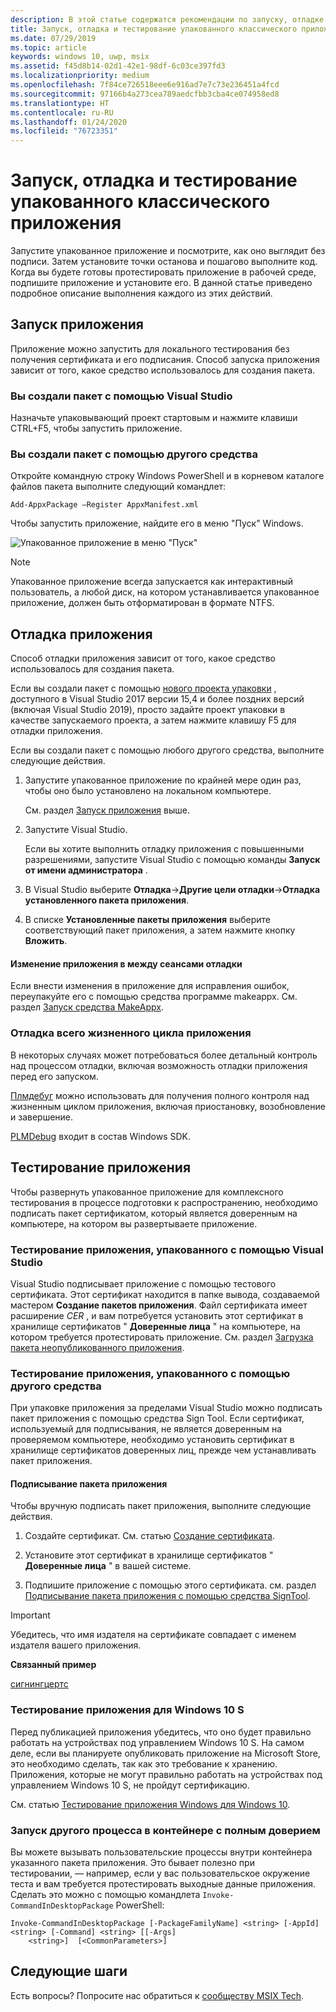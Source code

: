 ```yaml
---
description: В этой статье содержатся рекомендации по запуску, отладке и тестированию упакованного настольного приложения, чтобы подготовить его к развертыванию.
title: Запуск, отладка и тестирование упакованного классического приложения (мост для классических приложений)
ms.date: 07/29/2019
ms.topic: article
keywords: windows 10, uwp, msix
ms.assetid: f45d8b14-02d1-42e1-98df-6c03ce397fd3
ms.localizationpriority: medium
ms.openlocfilehash: 7f84ce726518eee6e916ad7e7c73e236451a4fcd
ms.sourcegitcommit: 97166b4a273cea789aedcfbb3cba4ce074958ed8
ms.translationtype: HT
ms.contentlocale: ru-RU
ms.lasthandoff: 01/24/2020
ms.locfileid: "76723351"
---
```

# <a name="run-debug-and-test-a-packaged-desktop-application"></a>Запуск, отладка и тестирование упакованного классического приложения

Запустите упакованное приложение и посмотрите, как оно выглядит без подписи. Затем установите точки останова и пошагово выполните код. Когда вы будете готовы протестировать приложение в рабочей среде, подпишите приложение и установите его. В данной статье приведено подробное описание выполнения каждого из этих действий.

<a id="run-app" />

## <a name="run-your-application"></a>Запуск приложения

Приложение можно запустить для локального тестирования без получения сертификата и его подписания. Способ запуска приложения зависит от того, какое средство использовалось для создания пакета.

### <a name="you-created-the-package-by-using-visual-studio"></a>Вы создали пакет с помощью Visual Studio

Назначьте упаковывающий проект стартовым и нажмите клавиши CTRL+F5, чтобы запустить приложение.

### <a name="you-created-the-package-using-a-different-tool"></a>Вы создали пакет с помощью другого средства

Откройте командную строку Windows PowerShell и в корневом каталоге файлов пакета выполните следующий командлет:

```
Add-AppxPackage –Register AppxManifest.xml
```
Чтобы запустить приложение, найдите его в меню "Пуск" Windows.

![Упакованное приложение в меню "Пуск"](images/converted-app-installed.png)

> [!NOTE]
> Упакованное приложение всегда запускается как интерактивный пользователь, а любой диск, на котором устанавливается упакованное приложение, должен быть отформатирован в формате NTFS.

## <a name="debug-your-app"></a>Отладка приложения

Способ отладки приложения зависит от того, какое средство использовалось для создания пакета.

Если вы создали пакет с помощью [нового проекта упаковки](desktop-to-uwp-packaging-dot-net.md#new-packaging-project) , доступного в Visual Studio 2017 версии 15,4 и более поздних версий (включая Visual Studio 2019), просто задайте проект упаковки в качестве запускаемого проекта, а затем нажмите клавишу F5 для отладки приложения.

Если вы создали пакет с помощью любого другого средства, выполните следующие действия.

1. Запустите упакованное приложение по крайней мере один раз, чтобы оно было установлено на локальном компьютере.

   См. раздел [Запуск приложения](#run-app) выше.

2. Запустите Visual Studio.

   Если вы хотите выполнить отладку приложения с повышенными разрешениями, запустите Visual Studio с помощью команды **Запуск от имени администратора** .

3. В Visual Studio выберите **Отладка**->**Другие цели отладки**->**Отладка установленного пакета приложения**.

4. В списке **Установленные пакеты приложения** выберите соответствующий пакет приложения, а затем нажмите кнопку **Вложить**.

#### <a name="modify-your-application-in-between-debug-sessions"></a>Изменение приложения в между сеансами отладки

Если внести изменения в приложение для исправления ошибок, переупакуйте его с помощью средства программе makeappx. См. раздел [Запуск средства MakeAppx](desktop-to-uwp-manual-conversion.md#make-appx).

### <a name="debug-the-entire-application-lifecycle"></a>Отладка всего жизненного цикла приложения

В некоторых случаях может потребоваться более детальный контроль над процессом отладки, включая возможность отладки приложения перед его запуском.

[Плмдебуг](https://msdn.microsoft.com/library/windows/hardware/jj680085(v=vs.85).aspx) можно использовать для получения полного контроля над жизненным циклом приложения, включая приостановку, возобновление и завершение.

[PLMDebug](https://msdn.microsoft.com/library/windows/hardware/jj680085(v=vs.85).aspx) входит в состав Windows SDK.

## <a name="test-your-app"></a>Тестирование приложения

Чтобы развернуть упакованное приложение для комплексного тестирования в процессе подготовки к распространению, необходимо подписать пакет сертификатом, который является доверенным на компьютере, на котором вы развертываете приложение.

### <a name="test-an-application-that-you-packaged-by-using-visual-studio"></a>Тестирование приложения, упакованного с помощью Visual Studio

Visual Studio подписывает приложение с помощью тестового сертификата. Этот сертификат находится в папке вывода, создаваемой мастером **Создание пакетов приложения**. Файл сертификата имеет расширение *CER* , и вам потребуется установить этот сертификат в хранилище сертификатов " **Доверенные лица** " на компьютере, на котором требуется протестировать приложение. См. раздел [Загрузка пакета неопубликованного приложения](../package/packaging-uwp-apps.md#sideload-your-app-package).

### <a name="test-an-application-that-you-packaged-using-a-different-tool"></a>Тестирование приложения, упакованного с помощью другого средства

При упаковке приложения за пределами Visual Studio можно подписать пакет приложения с помощью средства Sign Tool. Если сертификат, используемый для подписывания, не является доверенным на проверяемом компьютере, необходимо установить сертификат в хранилище сертификатов доверенных лиц, прежде чем устанавливать пакет приложения. 

#### <a name="sign-your-application-package"></a>Подписывание пакета приложения

Чтобы вручную подписать пакет приложения, выполните следующие действия.

1. Создайте сертификат. См. статью [Создание сертификата](../package/create-certificate-package-signing.md).

2. Установите этот сертификат в хранилище сертификатов " **Доверенные лица** " в вашей системе.

3. Подпишите приложение с помощью этого сертификата. см. раздел [Подписывание пакета приложения с помощью средства SignTool](../package/sign-app-package-using-signtool.md).

  > [!IMPORTANT]
  > Убедитесь, что имя издателя на сертификате совпадает с именем издателя вашего приложения.

**Связанный пример**

[сигнингцертс](https://github.com/Microsoft/DesktopBridgeToUWP-Samples/tree/master/Samples/SigningCerts)


### <a name="test-your-application-for-windows-10-s"></a>Тестирование приложения для Windows 10 S

Перед публикацией приложения убедитесь, что оно будет правильно работать на устройствах под управлением Windows 10 S. На самом деле, если вы планируете опубликовать приложение на Microsoft Store, это необходимо сделать, так как это требование к хранению. Приложения, которые не могут правильно работать на устройствах под управлением Windows 10 S, не пройдут сертификацию.

См. статью [Тестирование приложения Windows для Windows 10](desktop-to-uwp-test-windows-s.md).

### <a name="run-another-process-inside-the-full-trust-container"></a>Запуск другого процесса в контейнере с полным доверием

Вы можете вызывать пользовательские процессы внутри контейнера указанного пакета приложения. Это бывает полезно при тестировании, — например, если у вас пользовательское окружение теста и вам требуется протестировать выходные данные приложения. Сделать это можно с помощью командлета ```Invoke-CommandInDesktopPackage``` PowerShell:

```CMD
Invoke-CommandInDesktopPackage [-PackageFamilyName] <string> [-AppId] <string> [-Command] <string> [[-Args]
    <string>]  [<CommonParameters>]
```

## <a name="next-steps"></a>Следующие шаги

Есть вопросы? Попросите нас обратиться к [сообществу MSIX Tech](https://techcommunity.microsoft.com/t5/msix/ct-p/MSIX).
